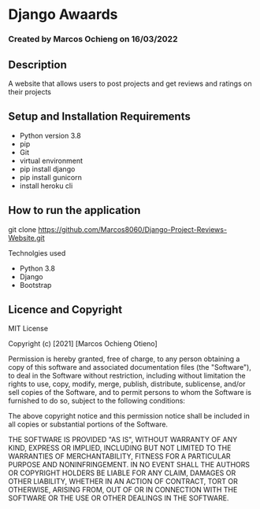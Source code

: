 # Django Awaards

### Created by Marcos Ochieng on 16/03/2022

## Description

 A website that allows users to post projects and get reviews and ratings on their projects
## Setup and Installation Requirements

* Python version 3.8
* pip
* Git
* virtual environment
* pip install django
* pip install gunicorn
* install heroku cli



## How to run the application

git clone https://github.com/Marcos8060/Django-Project-Reviews-Website.git

Technolgies used
* Python 3.8
* Django
* Bootstrap

## Licence and Copyright
MIT License

Copyright (c) [2021] [Marcos Ochieng Otieno]

Permission is hereby granted, free of charge, to any person obtaining a copy
of this software and associated documentation files (the "Software"), to deal
in the Software without restriction, including without limitation the rights
to use, copy, modify, merge, publish, distribute, sublicense, and/or sell
copies of the Software, and to permit persons to whom the Software is
furnished to do so, subject to the following conditions:

The above copyright notice and this permission notice shall be included in all
copies or substantial portions of the Software.

THE SOFTWARE IS PROVIDED "AS IS", WITHOUT WARRANTY OF ANY KIND, EXPRESS OR
IMPLIED, INCLUDING BUT NOT LIMITED TO THE WARRANTIES OF MERCHANTABILITY,
FITNESS FOR A PARTICULAR PURPOSE AND NONINFRINGEMENT. IN NO EVENT SHALL THE
AUTHORS OR COPYRIGHT HOLDERS BE LIABLE FOR ANY CLAIM, DAMAGES OR OTHER
LIABILITY, WHETHER IN AN ACTION OF CONTRACT, TORT OR OTHERWISE, ARISING FROM,
OUT OF OR IN CONNECTION WITH THE SOFTWARE OR THE USE OR OTHER DEALINGS IN THE
SOFTWARE.


